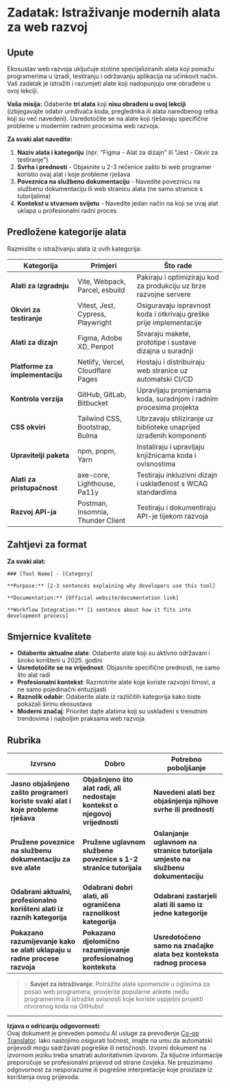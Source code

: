 <!--
CO_OP_TRANSLATOR_METADATA:
{
  "original_hash": "17b8ec8e85d99e27dcb3f73842e583be",
  "translation_date": "2025-10-24T23:52:41+00:00",
  "source_file": "1-getting-started-lessons/1-intro-to-programming-languages/assignment.md",
  "language_code": "hr"
}
-->
# Zadatak: Istraživanje modernih alata za web razvoj

## Upute

Ekosustav web razvoja uključuje stotine specijaliziranih alata koji pomažu programerima u izradi, testiranju i održavanju aplikacija na učinkovit način. Vaš zadatak je istražiti i razumjeti alate koji nadopunjuju one obrađene u ovoj lekciji.

**Vaša misija:** Odaberite **tri alata** koji **nisu obrađeni u ovoj lekciji** (izbjegavajte odabir uređivača koda, preglednika ili alata naredbenog retka koji su već navedeni). Usredotočite se na alate koji rješavaju specifične probleme u modernim radnim procesima web razvoja.

**Za svaki alat navedite:**

1. **Naziv alata i kategoriju** (npr. "Figma - Alat za dizajn" ili "Jest - Okvir za testiranje")
2. **Svrha i prednosti** - Objasnite u 2-3 rečenice zašto bi web programer koristio ovaj alat i koje probleme rješava
3. **Poveznica na službenu dokumentaciju** - Navedite poveznicu na službenu dokumentaciju ili web stranicu alata (ne samo stranice s tutorijalima)
4. **Kontekst u stvarnom svijetu** - Navedite jedan način na koji se ovaj alat uklapa u profesionalni radni proces

## Predložene kategorije alata

Razmislite o istraživanju alata iz ovih kategorija:

| Kategorija | Primjeri | Što rade |
|------------|----------|----------|
| **Alati za izgradnju** | Vite, Webpack, Parcel, esbuild | Pakiraju i optimiziraju kod za produkciju uz brze razvojne servere |
| **Okviri za testiranje** | Vitest, Jest, Cypress, Playwright | Osiguravaju ispravnost koda i otkrivaju greške prije implementacije |
| **Alati za dizajn** | Figma, Adobe XD, Penpot | Stvaraju makete, prototipe i sustave dizajna u suradnji |
| **Platforme za implementaciju** | Netlify, Vercel, Cloudflare Pages | Hostaju i distribuiraju web stranice uz automatski CI/CD |
| **Kontrola verzija** | GitHub, GitLab, Bitbucket | Upravljaju promjenama koda, suradnjom i radnim procesima projekta |
| **CSS okviri** | Tailwind CSS, Bootstrap, Bulma | Ubrzavaju stiliziranje uz biblioteke unaprijed izrađenih komponenti |
| **Upravitelji paketa** | npm, pnpm, Yarn | Instaliraju i upravljaju knjižnicama koda i ovisnostima |
| **Alati za pristupačnost** | axe-core, Lighthouse, Pa11y | Testiraju inkluzivni dizajn i usklađenost s WCAG standardima |
| **Razvoj API-ja** | Postman, Insomnia, Thunder Client | Testiraju i dokumentiraju API-je tijekom razvoja |

## Zahtjevi za format

**Za svaki alat:**
```
### [Tool Name] - [Category]

**Purpose:** [2-3 sentences explaining why developers use this tool]

**Documentation:** [Official website/documentation link]

**Workflow Integration:** [1 sentence about how it fits into development process]
```

## Smjernice kvalitete

- **Odaberite aktualne alate**: Odaberite alate koji su aktivno održavani i široko korišteni u 2025. godini
- **Usredotočite se na vrijednost**: Objasnite specifične prednosti, ne samo što alat radi
- **Profesionalni kontekst**: Razmotrite alate koje koriste razvojni timovi, a ne samo pojedinačni entuzijasti
- **Raznolik odabir**: Odaberite alate iz različitih kategorija kako biste pokazali širinu ekosustava
- **Moderni značaj**: Prioritet dajte alatima koji su usklađeni s trenutnim trendovima i najboljim praksama web razvoja

## Rubrika

| Izvrsno | Dobro | Potrebno poboljšanje |
|---------|-------|----------------------|
| **Jasno objašnjeno zašto programeri koriste svaki alat i koje probleme rješava** | **Objašnjeno što alat radi, ali nedostaje kontekst o njegovoj vrijednosti** | **Navedeni alati bez objašnjenja njihove svrhe ili prednosti** |
| **Pružene poveznice na službenu dokumentaciju za sve alate** | **Pružene uglavnom službene poveznice s 1-2 stranice tutorijala** | **Oslanjanje uglavnom na stranice tutorijala umjesto na službenu dokumentaciju** |
| **Odabrani aktualni, profesionalno korišteni alati iz raznih kategorija** | **Odabrani dobri alati, ali ograničena raznolikost kategorija** | **Odabrani zastarjeli alati ili samo iz jedne kategorije** |
| **Pokazano razumijevanje kako se alati uklapaju u radne procese razvoja** | **Pokazano djelomično razumijevanje profesionalnog konteksta** | **Usredotočeno samo na značajke alata bez konteksta radnog procesa** |

> 💡 **Savjet za istraživanje**: Potražite alate spomenute u oglasima za posao web programera, provjerite popularne ankete među programerima ili istražite ovisnosti koje koriste uspješni projekti otvorenog koda na GitHubu!

---

**Izjava o odricanju odgovornosti**:  
Ovaj dokument je preveden pomoću AI usluge za prevođenje [Co-op Translator](https://github.com/Azure/co-op-translator). Iako nastojimo osigurati točnost, imajte na umu da automatski prijevodi mogu sadržavati pogreške ili netočnosti. Izvorni dokument na izvornom jeziku treba smatrati autoritativnim izvorom. Za ključne informacije preporučuje se profesionalni prijevod od strane čovjeka. Ne preuzimamo odgovornost za nesporazume ili pogrešne interpretacije koje proizlaze iz korištenja ovog prijevoda.
